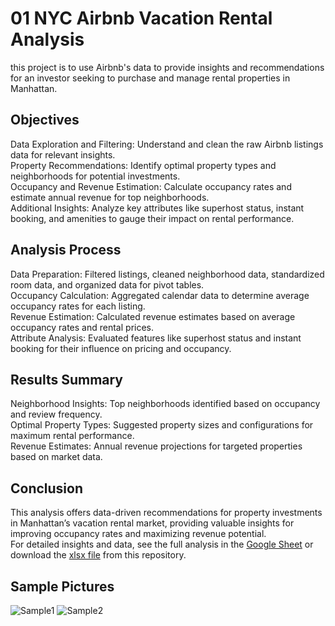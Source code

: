# 01 NYC Airbnb Vacation Rental Analysis
this project is to use Airbnb's data to provide insights and recommendations for an investor seeking to purchase and manage rental properties in Manhattan.

## Objectives
Data Exploration and Filtering: Understand and clean the raw Airbnb listings data for relevant insights.<br>
Property Recommendations: Identify optimal property types and neighborhoods for potential investments.<br>
Occupancy and Revenue Estimation: Calculate occupancy rates and estimate annual revenue for top neighborhoods.<br>
Additional Insights: Analyze key attributes like superhost status, instant booking, and amenities to gauge their impact on rental performance.
## Analysis Process
Data Preparation: Filtered listings, cleaned neighborhood data, standardized room data, and organized data for pivot tables.<br>
Occupancy Calculation: Aggregated calendar data to determine average occupancy rates for each listing.<br>
Revenue Estimation: Calculated revenue estimates based on average occupancy rates and rental prices.<br>
Attribute Analysis: Evaluated features like superhost status and instant booking for their influence on pricing and occupancy.
## Results Summary
Neighborhood Insights: Top neighborhoods identified based on occupancy and review frequency.<br>
Optimal Property Types: Suggested property sizes and configurations for maximum rental performance.<br>
Revenue Estimates: Annual revenue projections for targeted properties based on market data.
## Conclusion
This analysis offers data-driven recommendations for property investments in Manhattan’s vacation rental market, providing valuable insights for improving occupancy rates and maximizing revenue potential.<br>
For detailed insights and data, see the full analysis in the [Google Sheet](https://docs.google.com/spreadsheets/d/1q-8wxAGhg-lj4NPN8hLlRLODcDiU2QrfPfKZDRpLHlg/edit?usp=sharing) or download the [xlsx file](https://github.com/tsztin0217/Data-projects-TripleTen-/blob/e233c9e55e7483f7bdd6e9d4a24da903efc70a86/01%20Airbnb/Project%20NYC%20Airbnb%20Vacation%20Rental%20Analysis.xlsx) from this repository.
## Sample Pictures
![Sample1](https://i.imgur.com/lPts5Mn.png)
![Sample2](https://i.imgur.com/3OYjiGr.png)
